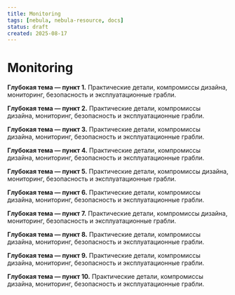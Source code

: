 ```yaml
---
title: Monitoring
tags: [nebula, nebula-resource, docs]
status: draft
created: 2025-08-17
---
```


# Monitoring

**Глубокая тема — пункт 1.** Практические детали, компромиссы дизайна, мониторинг, безопасность и эксплуатационные грабли.

**Глубокая тема — пункт 2.** Практические детали, компромиссы дизайна, мониторинг, безопасность и эксплуатационные грабли.

**Глубокая тема — пункт 3.** Практические детали, компромиссы дизайна, мониторинг, безопасность и эксплуатационные грабли.

**Глубокая тема — пункт 4.** Практические детали, компромиссы дизайна, мониторинг, безопасность и эксплуатационные грабли.

**Глубокая тема — пункт 5.** Практические детали, компромиссы дизайна, мониторинг, безопасность и эксплуатационные грабли.

**Глубокая тема — пункт 6.** Практические детали, компромиссы дизайна, мониторинг, безопасность и эксплуатационные грабли.

**Глубокая тема — пункт 7.** Практические детали, компромиссы дизайна, мониторинг, безопасность и эксплуатационные грабли.

**Глубокая тема — пункт 8.** Практические детали, компромиссы дизайна, мониторинг, безопасность и эксплуатационные грабли.

**Глубокая тема — пункт 9.** Практические детали, компромиссы дизайна, мониторинг, безопасность и эксплуатационные грабли.

**Глубокая тема — пункт 10.** Практические детали, компромиссы дизайна, мониторинг, безопасность и эксплуатационные грабли.

